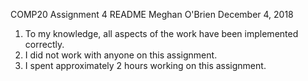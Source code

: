 COMP20 Assignment 4 README
Meghan O'Brien
December 4, 2018

1. To my knowledge, all aspects of the work have been implemented correctly.
2. I did not work with anyone on this assignment.
3. I spent approximately 2 hours working on this assignment.